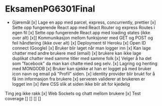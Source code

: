# EksamenPG6301Final
* Gjøremål
[x] Lage en app med parcel, express, concurrently, prettier
[x] Sette opp fungerende React app med React Router og express Routes i egen fil
[x] Sette opp fungerende React app med loading states (ikke over alt)
[x]] Kommunikasjon mellom funksjoner med GET og POST og feil håndtering (ikke over alt)
[x] Deployment til Heroku
[x] Open ID connect (Google)
[x] Bruker blir laget når man logger inn
[x] Kan lage chatter med andre brukere med (email)
[x] brukere kan ikke lage duplikat chatter med samme titler med samme folk
[x] Velger å ha det som "facebook" da man kan chatte med seg selv.
[x] Lagring og henting med MONGODB
[x] Bruker kan sjekke at han er logget på med bruker icon navn og email på "Profil" siden.
[x] identity provider blir brukt for å få inn informasjon fra brukere
[x] serveren validerer at brukeren er logget inn
[x] iføre CSS slik at siden ikke blir alt for kjedelig

Ting jeg ikke rakk
[x] Web Sockets og chatt mellom brukere
[x] Test coverage
[]
[]
[]
[]
